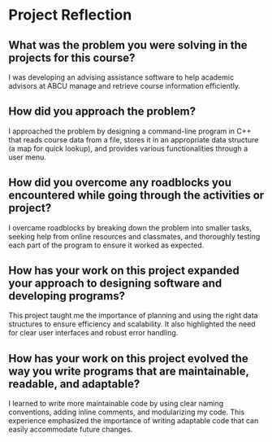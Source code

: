 # Project Reflection

## What was the problem you were solving in the projects for this course?
I was developing an advising assistance software to help academic advisors at ABCU manage and retrieve course information efficiently.

## How did you approach the problem?
I approached the problem by designing a command-line program in C++ that reads course data from a file, stores it in an appropriate data structure (a map for quick lookup), and provides various functionalities through a user menu.

## How did you overcome any roadblocks you encountered while going through the activities or project?
I overcame roadblocks by breaking down the problem into smaller tasks, seeking help from online resources and classmates, and thoroughly testing each part of the program to ensure it worked as expected.

## How has your work on this project expanded your approach to designing software and developing programs?
This project taught me the importance of planning and using the right data structures to ensure efficiency and scalability. It also highlighted the need for clear user interfaces and robust error handling.

## How has your work on this project evolved the way you write programs that are maintainable, readable, and adaptable?
I learned to write more maintainable code by using clear naming conventions, adding inline comments, and modularizing my code. This experience emphasized the importance of writing adaptable code that can easily accommodate future changes.
